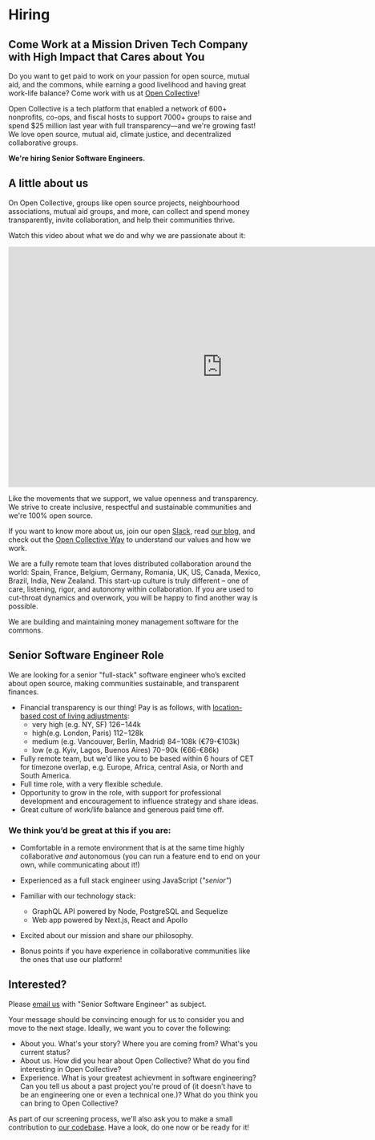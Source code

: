 # Hiring

## Come Work at a Mission Driven Tech Company with High Impact that Cares about You

Do you want to get paid to work on your passion for open source, mutual aid, and the commons, while earning a good livelihood and having great work-life balance? Come work with us at [Open Collective](https://opencollective.com)!

<!--include photo!-->

Open Collective is a tech platform that enabled a network of 600+ nonprofits, co-ops, and fiscal hosts to support 7000+ groups to raise and spend $25 million last year with full transparency—and we're growing fast! We love open source, mutual aid, climate justice, and decentralized collaborative groups.

<!--
<strong>All position are currently filled, check back later! You can still send a spontaneous application if you wish.</strong>
-->

**We're hiring Senior Software Engineers.**

## A little about us

On Open Collective, groups like open source projects, neighbourhood associations, mutual aid groups, and more, can collect and spend money transparently, invite collaboration, and help their communities thrive.

Watch this video about what we do and why we are passionate about it:

<iframe src="https://www.youtube.com/embed/bbtQcW4E_RU?start=39" title="YouTube video player" frameborder="0" allow="accelerometer; autoplay; clipboard-write; encrypted-media; gyroscope; picture-in-picture" allowfullscreen width="854" height="480" frameborder="0"></iframe>

Like the movements that we support, we value openness and transparency. We strive to create inclusive, respectful and sustainable communities and we're 100% open source.

If you want to know more about us, join our open [Slack](https://slack.opencollective.com), read [our blog](https://blog.opencollective.com), and check out the [Open Collective Way](https://docs.opencollective.com/help/about/the-open-collective-way) to understand our values and how we work.

We are a fully remote team that loves distributed collaboration around the world: Spain, France, Belgium, Germany, Romania, UK, US, Canada, Mexico, Brazil, India, New Zealand. This start-up culture is truly different – one of care, listening, rigor, and autonomy within collaboration. If you are used to cut-throat dynamics and overwork, you will be happy to find another way is possible.

We are building and maintaining money management software for the commons.

<h2 id='software-engineer'>Senior Software Engineer Role</h2>

We are looking for a senior "full-stack" software engineer who’s excited about open source, making communities sustainable, and transparent finances.

- Financial transparency is our thing! Pay is as follows, with [location-based cost of living adjustments](https://www.numbeo.com/cost-of-living/):
  - very high (e.g. NY, SF) $126-$144k
  - high(e.g. London, Paris) $112-$128k
  - medium (e.g. Vancouver, Berlin, Madrid) $84-$108k (€79-€103k)
  - low (e.g. Kyiv, Lagos, Buenos Aires) $70-$90k (€66-€86k)
- Fully remote team, but we'd like you to be based within 6 hours of CET for timezone overlap, e.g. Europe, Africa, central Asia, or North and South America.
- Full time role, with a very flexible schedule.
- Opportunity to grow in the role, with support for professional development and encouragement to influence strategy and share ideas.
- Great culture of work/life balance and generous paid time off.

### We think you’d be great at this if you are:

- Comfortable in a remote environment that is at the same time highly collaborative _and_ autonomous (you can run a feature end to end on your own, while communicating about it!)

- Experienced as a full stack engineer using JavaScript (<em>"senior"</em>)

- Familiar with our technology stack:

  - GraphQL API powered by Node, PostgreSQL and Sequelize
  - Web app powered by Next.js, React and Apollo

- Excited about our mission and share our philosophy.

- Bonus points if you have experience in collaborative communities like the ones that use our platform!

## Interested?

Please [email us](mailto:info@opencollective.com) with "Senior Software Engineer" as subject.

Your message should be convincing enough for us to consider you and move to the next stage. Ideally, we want you to cover the following:

- About you. What's your story? Where you are coming from? What's you current status?
- About us. How did you hear about Open Collective? What do you find interesting in Open Collective?
- Experience. What is your greatest achievment in software engineering? Can you tell us about a past project you're proud of (it doesn’t have to be an engineering one or even a technical one.)? What do you think you can bring to Open Collective?

As part of our screening process, we'll also ask you to make a small contribution to [our codebase](https://github.com/opencollective). Have a look, do one now or be ready for it!
